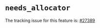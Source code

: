 # `needs_allocator`

The tracking issue for this feature is: [#27389]

[#27389]: https://github.com/rust-lang/rust/issues/27389



